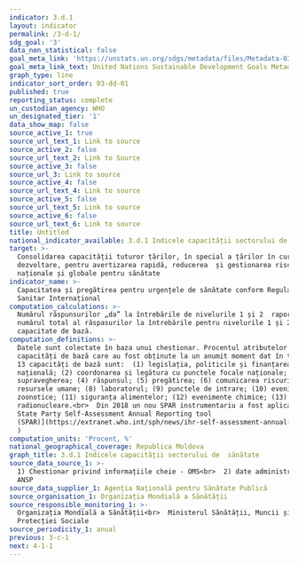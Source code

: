 ```yaml
---
indicator: 3.d.1
layout: indicator
permalink: /3-d-1/
sdg_goal: '3'
data_non_statistical: false
goal_meta_link: 'https://unstats.un.org/sdgs/metadata/files/Metadata-03-0D-01.pdf'
goal_meta_link_text: United Nations Sustainable Development Goals Metadata (pdf 865kB)
graph_type: line
indicator_sort_order: 03-dd-01
published: true
reporting_status: complete
un_custodian_agency: WHO
un_designated_tier: '1'
data_show_map: false
source_active_1: true
source_url_text_1: Link to source
source_active_2: false
source_url_text_2: Link to Source
source_active_3: false
source_url_3: Link to source
source_active_4: false
source_url_text_4: Link to source
source_active_5: false
source_url_text_5: Link to source
source_active_6: false
source_url_text_6: Link to source
title: Untitled
national_indicator_available: 3.d.1 Indicele capacității sectorului de  sănătate
target: >-
  Consolidarea capacității tuturor țărilor, în special a țărilor în curs de
  dezvoltare, pentru avertizarea rapidă, reducerea  și gestionarea riscurilor
  naționale și globale pentru sănătate
indicator_name: >-
  Capacitatea și pregătirea pentru urgențele de sănătate conform Regulamentului
  Sanitar Internațional
computation_calculations: >-
  Numărul răspunsurilor „da” la întrebările de nivelurile 1 și 2  raportat la
  numărul total al răspasurilor la întrebările pentru nivelurile 1 și 2, per
  capacitate de bază.
computation_definitions: >-
  Datele sunt colectate în baza unui chestionar. Procentul atributelor 13
  capacități de bază care au fost obținute la un anumit moment dat în timp. Cele
  13 capacități de bază sunt:  (1) legislația, politicile și finanțarea
  națională; (2) coordonarea și legătura cu punctele focale naționale; (3)
  supravegherea; (4) răspunsul; (5) pregătirea; (6) comunicarea riscurilor; (7)
  resursele umane; (8) laboratorul; (9) punctele de intrare; (10) evenimente
  zoonotice; (11) siguranța alimentelor; (12) evenimente chimice; (13) Urgențe
  radionucleare.<br>  Din 2018 un nou SPAR instrumentariu a fost aplicat ( [IHR
  State Party Self-Assessment Annual Reporting tool
  (SPAR)](https://extranet.who.int/sph/news/ihr-self-assessment-annual-reporting-tool-spar-2018)
  )
computation_units: 'Procent, %'
national_geographical_coverage: Republica Moldova
graph_title: 3.d.1 Indicele capacității sectorului de  sănătate
source_data_source_1: >-
  1) Chestionar privind informațiile cheie - OMS<br>  2) date administrative  -
  ANSP
source_data_supplier_1: Agenția Națională pentru Sănătate Publică
source_organisation_1: Organizația Mondială a Sănătății
source_responsible_monitoring_1: >-
  Organizația Mondială a Sănătății<br>  Ministerul Sănătății, Muncii și
  Protecției Sociale
source_periodicity_1: anual
previous: 3-c-1
next: 4-1-1
---
```

